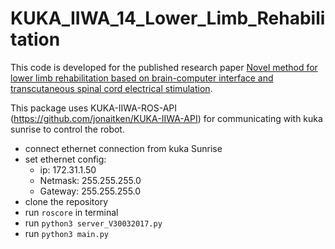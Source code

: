 # KUKA_IIWA_14_Lower_Limb_Rehabilitation

This code is developed for the published research paper [Novel method for lower limb rehabilitation based on brain-computer interface and transcutaneous spinal cord electrical stimulation](https://ieeexplore.ieee.org/abstract/document/9912550).


This package uses KUKA-IIWA-ROS-API (https://github.com/jonaitken/KUKA-IIWA-API) for communicating with kuka sunrise to control the robot.  



- connect ethernet connection from kuka Sunrise
- set ethernet config:
    - ip: 172.31.1.50
    - Netmask: 255.255.255.0
    - Gateway: 255.255.255.0
- clone the repository
- run `roscore` in terminal
- run `python3 server_V30032017.py`
- run `python3 main.py`
